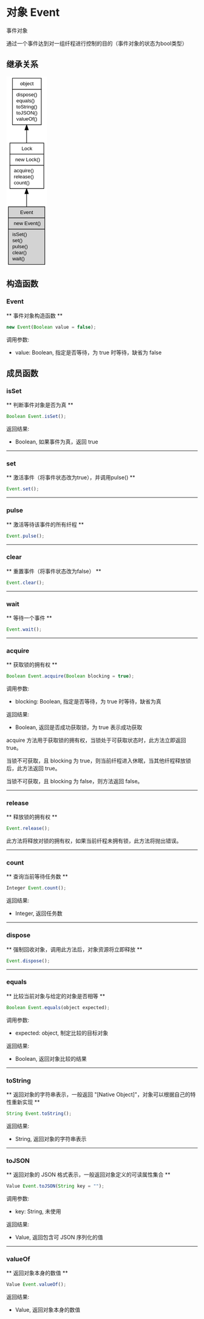 # 对象 Event
事件对象

通过一个事件达到对一组纤程进行控制的目的（事件对象的状态为bool类型）

## 继承关系
<div class="inherits"><svg width="80pt" height="376pt" viewBox="0.00 0.00 80.00 376.00" xmlns="http://www.w3.org/2000/svg" xmlns:xlink="http://www.w3.org/1999/xlink">
<g id="graph0" class="graph" transform="scale(1 1) rotate(0) translate(4 372)">
<title>%0</title>
<polygon fill="#ffffff" stroke="transparent" points="-4,4 -4,-372 76,-372 76,4 -4,4"/>
<!-- object -->
<g id="node1" class="node">
<title>object</title>
<g id="a_node1"><a xlink:href="object.md" xlink:title="object">
<polygon fill="#ffffff" stroke="transparent" points="7.5,-276 7.5,-368 64.5,-368 64.5,-276 7.5,-276"/>
<polygon fill="none" stroke="#000000" points="8,-346 8,-368 65,-368 65,-346 8,-346"/>
<text text-anchor="start" x="23.1625" y="-354" font-family="Helvetica,sans-Serif" font-size="10.00" fill="#000000">object</text>
<polygon fill="none" stroke="#000000" points="8,-276 8,-346 65,-346 65,-276 8,-276"/>
<text text-anchor="start" x="13" y="-332" font-family="Helvetica,sans-Serif" font-size="10.00" fill="#000000"> dispose()</text>
<text text-anchor="start" x="13" y="-320" font-family="Helvetica,sans-Serif" font-size="10.00" fill="#000000"> equals()</text>
<text text-anchor="start" x="13" y="-308" font-family="Helvetica,sans-Serif" font-size="10.00" fill="#000000"> toString()</text>
<text text-anchor="start" x="13" y="-296" font-family="Helvetica,sans-Serif" font-size="10.00" fill="#000000"> toJSON()</text>
<text text-anchor="start" x="13" y="-284" font-family="Helvetica,sans-Serif" font-size="10.00" fill="#000000"> valueOf()</text>
</a>
</g>
</g>
<!-- Lock -->
<g id="node2" class="node">
<title>Lock</title>
<g id="a_node2"><a xlink:href="Lock.md" xlink:title="Lock">
<polygon fill="#ffffff" stroke="transparent" points="2.5,-150 2.5,-240 69.5,-240 69.5,-150 2.5,-150"/>
<polygon fill="none" stroke="#000000" points="3,-218 3,-240 70,-240 70,-218 3,-218"/>
<text text-anchor="start" x="25.941" y="-226" font-family="Helvetica,sans-Serif" font-size="10.00" fill="#000000">Lock</text>
<polygon fill="none" stroke="#000000" points="3,-196 3,-218 70,-218 70,-196 3,-196"/>
<text text-anchor="start" x="8" y="-204" font-family="Helvetica,sans-Serif" font-size="10.00" fill="#000000">  new Lock()</text>
<polygon fill="none" stroke="#000000" points="3,-150 3,-196 70,-196 70,-150 3,-150"/>
<text text-anchor="start" x="8" y="-182" font-family="Helvetica,sans-Serif" font-size="10.00" fill="#000000"> acquire()</text>
<text text-anchor="start" x="8" y="-170" font-family="Helvetica,sans-Serif" font-size="10.00" fill="#000000"> release()</text>
<text text-anchor="start" x="8" y="-158" font-family="Helvetica,sans-Serif" font-size="10.00" fill="#000000"> count()</text>
</a>
</g>
</g>
<!-- object&#45;&gt;Lock -->
<g id="edge1" class="edge">
<title>object-&gt;Lock</title>
<path fill="none" stroke="#000000" d="M36,-265.5361C36,-257.0253 36,-248.3439 36,-240.1135"/>
<polygon fill="#000000" stroke="#000000" points="32.5001,-265.7908 36,-275.7908 39.5001,-265.7909 32.5001,-265.7908"/>
</g>
<!-- Event -->
<g id="node3" class="node">
<title>Event</title>
<g id="a_node3"><a xlink:title="Event">
<polygon fill="#d3d3d3" stroke="transparent" points="0,0 0,-114 72,-114 72,0 0,0"/>
<polygon fill="none" stroke="#000000" points="0,-92 0,-114 72,-114 72,-92 0,-92"/>
<text text-anchor="start" x="23.217" y="-100" font-family="Helvetica,sans-Serif" font-size="10.00" fill="#000000">Event</text>
<polygon fill="none" stroke="#000000" points="0,-70 0,-92 72,-92 72,-70 0,-70"/>
<text text-anchor="start" x="5" y="-78" font-family="Helvetica,sans-Serif" font-size="10.00" fill="#000000">  new Event()</text>
<polygon fill="none" stroke="#000000" points="0,0 0,-70 72,-70 72,0 0,0"/>
<text text-anchor="start" x="5" y="-56" font-family="Helvetica,sans-Serif" font-size="10.00" fill="#000000"> isSet()</text>
<text text-anchor="start" x="5" y="-44" font-family="Helvetica,sans-Serif" font-size="10.00" fill="#000000"> set()</text>
<text text-anchor="start" x="5" y="-32" font-family="Helvetica,sans-Serif" font-size="10.00" fill="#000000"> pulse()</text>
<text text-anchor="start" x="5" y="-20" font-family="Helvetica,sans-Serif" font-size="10.00" fill="#000000"> clear()</text>
<text text-anchor="start" x="5" y="-8" font-family="Helvetica,sans-Serif" font-size="10.00" fill="#000000"> wait()</text>
</a>
</g>
</g>
<!-- Lock&#45;&gt;Event -->
<g id="edge2" class="edge">
<title>Lock-&gt;Event</title>
<path fill="none" stroke="#000000" d="M36,-139.7882C36,-131.426 36,-122.7822 36,-114.3754"/>
<polygon fill="#000000" stroke="#000000" points="32.5001,-139.8136 36,-149.8136 39.5001,-139.8137 32.5001,-139.8136"/>
</g>
</g>
</svg></div>

## 构造函数
        
### Event
** 事件对象构造函数 **

```JavaScript
new Event(Boolean value = false);
```

调用参数:
* value: Boolean, 指定是否等待，为 true 时等待，缺省为 false

## 成员函数
        
### isSet
** 判断事件对象是否为真 **

```JavaScript
Boolean Event.isSet();
```

返回结果:
* Boolean, 如果事件为真，返回 true

--------------------------
### set
** 激活事件（将事件状态改为true），并调用pulse() **

```JavaScript
Event.set();
```

--------------------------
### pulse
** 激活等待该事件的所有纤程 **

```JavaScript
Event.pulse();
```

--------------------------
### clear
** 重置事件（将事件状态改为false） **

```JavaScript
Event.clear();
```

--------------------------
### wait
** 等待一个事件 **

```JavaScript
Event.wait();
```

--------------------------
### acquire
** 获取锁的拥有权 **

```JavaScript
Boolean Event.acquire(Boolean blocking = true);
```

调用参数:
* blocking: Boolean, 指定是否等待，为 true 时等待，缺省为真

返回结果:
* Boolean, 返回是否成功获取锁，为 true 表示成功获取

acquire 方法用于获取锁的拥有权，当锁处于可获取状态时，此方法立即返回 true。

当锁不可获取，且 blocking 为 true，则当前纤程进入休眠，当其他纤程释放锁后，此方法返回 true。

当锁不可获取，且 blocking 为 false，则方法返回 false。

--------------------------
### release
** 释放锁的拥有权 **

```JavaScript
Event.release();
```

此方法将释放对锁的拥有权，如果当前纤程未拥有锁，此方法将抛出错误。

--------------------------
### count
** 查询当前等待任务数 **

```JavaScript
Integer Event.count();
```

返回结果:
* Integer, 返回任务数

--------------------------
### dispose
** 强制回收对象，调用此方法后，对象资源将立即释放 **

```JavaScript
Event.dispose();
```

--------------------------
### equals
** 比较当前对象与给定的对象是否相等 **

```JavaScript
Boolean Event.equals(object expected);
```

调用参数:
* expected: object, 制定比较的目标对象

返回结果:
* Boolean, 返回对象比较的结果

--------------------------
### toString
** 返回对象的字符串表示，一般返回 "[Native Object]"，对象可以根据自己的特性重新实现 **

```JavaScript
String Event.toString();
```

返回结果:
* String, 返回对象的字符串表示

--------------------------
### toJSON
** 返回对象的 JSON 格式表示，一般返回对象定义的可读属性集合 **

```JavaScript
Value Event.toJSON(String key = "");
```

调用参数:
* key: String, 未使用

返回结果:
* Value, 返回包含可 JSON 序列化的值

--------------------------
### valueOf
** 返回对象本身的数值 **

```JavaScript
Value Event.valueOf();
```

返回结果:
* Value, 返回对象本身的数值

